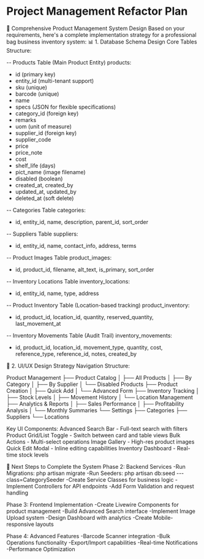 # Project Management Refactor Plan

🎯 Comprehensive Product Management System Design
Based on your requirements, here's a complete implementation strategy for a professional bag business inventory system:
📊 1. Database Schema Design
Core Tables Structure:

-- Products Table (Main Product Entity)
products:
- id (primary key)
- entity_id (multi-tenant support)
- sku (unique)
- barcode (unique)
- name
- specs (JSON for flexible specifications)
- category_id (foreign key)
- remarks
- uom (unit of measure)
- supplier_id (foreign key)
- supplier_code
- price
- price_note
- cost
- shelf_life (days)
- pict_name (image filename)
- disabled (boolean)
- created_at, created_by
- updated_at, updated_by
- deleted_at (soft delete)

-- Categories Table
categories:
- id, entity_id, name, description, parent_id, sort_order

-- Suppliers Table
suppliers:
- id, entity_id, name, contact_info, address, terms

-- Product Images Table
product_images:
- id, product_id, filename, alt_text, is_primary, sort_order

-- Inventory Locations Table
inventory_locations:
- id, entity_id, name, type, address

-- Product Inventory Table (Location-based tracking)
product_inventory:
- id, product_id, location_id, quantity, reserved_quantity, last_movement_at

-- Inventory Movements Table (Audit Trail)
inventory_movements:
- id, product_id, location_id, movement_type, quantity, cost, reference_type, reference_id, notes, created_by


🎨 2. UI/UX Design Strategy
Navigation Structure:

Product Management
├── Product Catalog
│   ├── All Products
│   ├── By Category
│   ├── By Supplier
│   └── Disabled Products
├── Product Creation
│   ├── Quick Add
│   └── Advanced Form
├── Inventory Tracking
│   ├── Stock Levels
│   ├── Movement History
│   └── Location Management
├── Analytics & Reports
│   ├── Sales Performance
│   ├── Profitability Analysis
│   └── Monthly Summaries
└── Settings
    ├── Categories
    ├── Suppliers
    └── Locations

Key UI Components:
Advanced Search Bar - Full-text search with filters
Product Grid/List Toggle - Switch between card and table views
Bulk Actions - Multi-select operations
Image Gallery - High-res product images
Quick Edit Modal - Inline editing capabilities
Inventory Dashboard - Real-time stock levels

🚀 Next Steps to Complete the System
Phase 2: Backend Services
-Run Migrations: php artisan migrate
-Run Seeders: php artisan db:seed ---class=CategorySeeder
-Create Service Classes for business logic
-Implement Controllers for API endpoints
-Add Form Validation and request handling

Phase 3: Frontend Implementation
-Create Livewire Components for product management
-Build Advanced Search interface
-Implement Image Upload system
-Design Dashboard with analytics
-Create Mobile-responsive layouts

Phase 4: Advanced Features
-Barcode Scanner integration
-Bulk Operations functionality
-Export/Import capabilities
-Real-time Notifications
-Performance Optimization